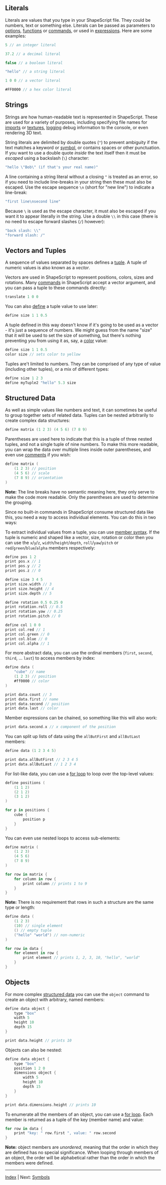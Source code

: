 Literals
---

Literals are values that you type in your ShapeScript file. They could be numbers, text or something else. Literals can be passed as parameters to [options](options.md), [functions](functions.md) or [commands](commands.md), or used in [expressions](expressions.md). Here are some examples:

```swift
5 // an integer literal

37.2 // a decimal literal

false // a boolean literal

"hello" // a string literal

1 0 0 // a vector literal

#FF0000 // a hex color literal
```

## Strings

Strings are how human-readable text is represented in ShapeScript. These are used for a variety of purposes, including specifying file names for [imports](import.md) or [textures](materials.md#texture), [logging](debugging.md#logging) debug information to the console, or even rendering 3D text.

String literals are delimited by double quotes (`"`) to prevent ambiguity if the text matches a keyword or [symbol](symbols.md), or contains spaces or other punctuation. If you want to use a double quote *inside* the text itself then it must be *escaped* using a backslash (`\`) character:

```swift
"hello \"Bob\" (if that's your real name)"
```

A line containing a string literal without a closing `"` is treated as an error, so if you need to include line-breaks in your string then these must also be escaped. Use the escape sequence `\n` (short for "new line") to indicate a line-break:

```swift
"first line\nsecond line"
```

Because `\` is used as the escape character, it must also be escaped if you want it to appear literally in the string. Use a double `\\` in this case (there is no need to escape forward slashes (`/`) however):

```swift
"back slash: \\"
"forward slash: /"
```

## Vectors and Tuples

A sequence of values separated by spaces defines a [tuple](https://en.wikipedia.org/wiki/Tuple). A tuple of numeric values is also known as a *vector*.

Vectors are used in ShapeScript to represent positions, colors, sizes and rotations. Many [commands](https://github.com/nicklockwood/ShapeScript/blob/develop/Help/commands.md) in ShapeScript accept a vector argument, and you can pass a tuple to these commands directly:

```swift
translate 1 0 0
```

You can also [define](symbols.md) a tuple value to use later:

```swift
define size 1 1 0.5
```

A tuple defined in this way doesn't know if it's going to be used as a vector - it's just a sequence of numbers. We might guess from the name "size" that it will be used to set the size of something, but there's nothing preventing you from using it as, say, a [color](materials.md#color) value:

```swift
define size 1 1 0.5
color size // sets color to yellow
```

Tuples are't limited to numbers. They can be comprised of any type of value (including other tuples), or a mix of different types:

```swift
define size 1 2 3
define myTuple2 "hello" 5.3 size
```

## Structured Data

As well as simple values like numbers and text, it can sometimes be useful to group together sets of related data. Tuples can be nested arbitrarily to create complex data structures:

```swift
define matrix (1 2 3) (4 5 6) (7 8 9)
```

Parentheses are used here to indicate that this is a tuple of three nested tuples, and not a single tuple of nine numbers. To make this more readable, you can wrap the data over multiple lines inside outer parentheses, and even use [comments](comments.md) if you wish:

```swift
define matrix (
    (1 2 3) // position
    (4 5 6) // scale
    (7 8 9) // orientation
)
```

**Note:** The line breaks have no semantic meaning here, they only serve to make the code more readable. Only the parentheses are used to determine the grouping.

Since no built-in commands in ShapeScript consume structured data like this, you need a way to access individual elements. You can do this in two ways:

To extract individual values from a tuple, you can use [member syntax](expressions.md#members). If the tuple is numeric and shaped like a vector, size, rotation or color then you can use the `x`/`y`/`z`, `width`/`height`/`depth`, `roll`/`yaw`/`pitch` or `red`/`green`/`blue`/`alpha` members respectively:

```swift
define pos 1 2
print pos.x // 1
print pos.y // 2
print pos.z // 0

define size 3 4 5
print size.width // 3
print size.height // 4
print size.depth // 5

define rotation 0.5 0.25 0
print rotation.roll // 0.5
print rotation.yaw // 0.25
print rotation.pitch // 0

define col 1 0 0
print col.red // 1
print col.green // 0
print col.blue // 0
print col.alpha // 1
```

For more abstract data, you can use the ordinal members (`first`, `second`, `third`, ... `last`) to access members by index:

```swift
define data (
    "cube" // name
    (1 2 3) // position
    #ff0000 // color
)

print data.count // 3
print data.first // name
print data.second // position
print data.last // color
```

Member expressions can be chained, so something like this will also work:

```swift
print data.second.x // x component of the position
```

You can split up lists of data using the `allButFirst` and `allButLast` members:

```swift
define data (1 2 3 4 5)

print data.allButFirst // 2 3 4 5
print data.allButLast // 1 2 3 4
```

For list-like data, you can use a [for loop](control-flow.md#looping-over-values) to loop over the top-level values:

```swift
define positions (
    (1 1 2)
    (2 1 2)
    (3 1 2)
)

for p in positions {
    cube {
        position p 
    }
}
```

You can even use nested loops to access sub-elements:

```swift
define matrix (
    (1 2 3)
    (4 5 6)
    (7 8 9)
)

for row in matrix {
    for column in row {
        print column // prints 1 to 9
    }
}
```

**Note:** There is no requirement that rows in such a structure are the same type or length:

```swift
define data (
    (1 2 3)
    (10) // single element
    () // empty tuple
    ("hello" "world") // non-numeric
)

for row in data {
    for element in row {
        print element // prints 1, 2, 3, 10, "hello", "world"
    }
}
```

## Objects

For more complex [structured data](#structured-data) you can use the `object` command to create an object with arbitrary, named members:

```swift
define data object {
    type "box"
    width 5
    height 10
    depth 15
}

print data.height // prints 10
```

Objects can also be nested:

```swift
define data object {
    type "box"
    position 1 2 0
    dimensions object {
        width 5
        height 10
        depth 15
    }
}

print data.dimensions.height // prints 10
```

To enumerate all the members of an object, you can use a [for loop](control-flow.md#looping-over-values). Each member is returned as a tuple of the key (member name) and value:

```swift
for row in data {
    print "key: " row.first ", value: " row.second
}
```

**Note:** object members are *unordered*, meaning that the order in which they are defined has no special significance. When looping through members of an object, the order will be alphabetical rather than the order in which the members were defined.

---
[Index](index.md) | Next: [Symbols](symbols.md)
